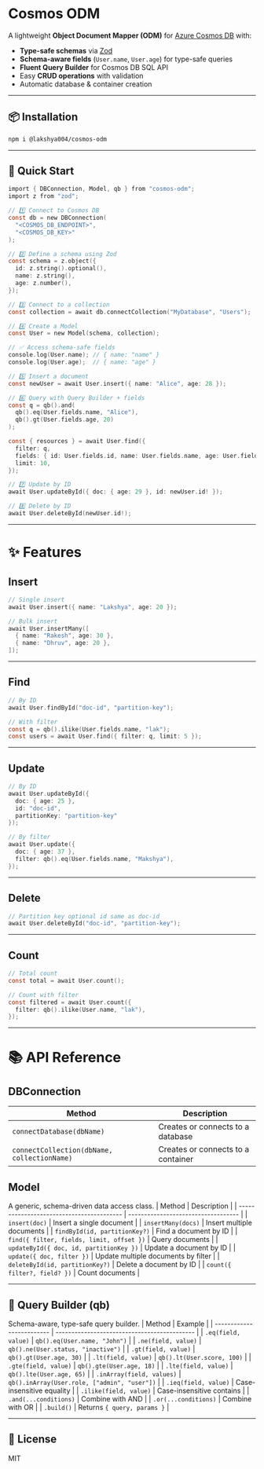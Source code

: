 # Cosmos ODM

A lightweight **Object Document Mapper (ODM)** for [Azure Cosmos DB](https://learn.microsoft.com/en-us/azure/cosmos-db/introduction) with:

- **Type-safe schemas** via [Zod](https://zod.dev/)
- **Schema-aware fields** (`User.name`, `User.age`) for type-safe queries
- **Fluent Query Builder** for Cosmos DB SQL API
- Easy **CRUD operations** with validation
- Automatic database & container creation

---

## 📦 Installation

```bash
npm i @lakshya004/cosmos-odm
```

---

## 🚀 Quick Start

```c
import { DBConnection, Model, qb } from "cosmos-odm";
import z from "zod";

// 1️⃣ Connect to Cosmos DB
const db = new DBConnection(
  "<COSMOS_DB_ENDPOINT>",
  "<COSMOS_DB_KEY>"
);

// 2️⃣ Define a schema using Zod
const schema = z.object({
  id: z.string().optional(),
  name: z.string(),
  age: z.number(),
});

// 3️⃣ Connect to a collection
const collection = await db.connectCollection("MyDatabase", "Users");

// 4️⃣ Create a Model
const User = new Model(schema, collection);

// ✅ Access schema-safe fields
console.log(User.name); // { name: "name" }
console.log(User.age);  // { name: "age" }

// 5️⃣ Insert a document
const newUser = await User.insert({ name: "Alice", age: 28 });

// 6️⃣ Query with Query Builder + fields
const q = qb().and(
  qb().eq(User.fields.name, "Alice"),
  qb().gt(User.fields.age, 20)
);

const { resources } = await User.find({
  filter: q,
  fields: { id: User.fields.id, name: User.fields.name, age: User.fields.age },
  limit: 10,
});

// 7️⃣ Update by ID
await User.updateById({ doc: { age: 29 }, id: newUser.id! });

// 8️⃣ Delete by ID
await User.deleteById(newUser.id!);
```

---

# ✨ Features

## Insert

```c
// Single insert
await User.insert({ name: "Lakshya", age: 20 });

// Bulk insert
await User.insertMany([
  { name: "Rakesh", age: 30 },
  { name: "Dhruv", age: 20 },
]);
```

---

## Find

```c
// By ID
await User.findById("doc-id", "partition-key");

// With filter
const q = qb().ilike(User.fields.name, "lak");
const users = await User.find({ filter: q, limit: 5 });
```

---

## Update

```c
// By ID
await User.updateById({
  doc: { age: 25 },
  id: "doc-id",
  partitionKey: "partition-key"
});

// By filter
await User.update({
  doc: { age: 37 },
  filter: qb().eq(User.fields.name, "Makshya"),
});

```

---

## Delete

```c
// Partition key optional id same as doc-id
await User.deleteById("doc-id", "partition-key");

```

---

## Count

```c
// Total count
const total = await User.count();

// Count with filter
const filtered = await User.count({
  filter: qb().ilike(User.name, "lak"),
});
```

---

# 📚 API Reference

## DBConnection

| Method                                      | Description                        |
| ------------------------------------------- | ---------------------------------- |
| `connectDatabase(dbName)`                   | Creates or connects to a database  |
| `connectCollection(dbName, collectionName)` | Creates or connects to a container |

## Model

A generic, schema-driven data access class.
| Method | Description |
| ----------------------------------------- | ----------------------------------- |
| `insert(doc)` | Insert a single document |
| `insertMany(docs)` | Insert multiple documents |
| `findById(id, partitionKey?)` | Find a document by ID |
| `find({ filter, fields, limit, offset })` | Query documents |
| `updateById({ doc, id, partitionKey })` | Update a document by ID |
| `update({ doc, filter })` | Update multiple documents by filter |
| `deleteById(id, partitionKey?)` | Delete a document by ID |
| `count({ filter?, field? })` | Count documents |

---

## 🔹 Query Builder (qb)

Schema-aware, type-safe query builder.
| Method | Example |
| ------------------------- | -------------------------------------------- |
| `.eq(field, value)` | `qb().eq(User.name, "John")` |
| `.ne(field, value)` | `qb().ne(User.status, "inactive")` |
| `.gt(field, value)` | `qb().gt(User.age, 30)` |
| `.lt(field, value)` | `qb().lt(User.score, 100)` |
| `.gte(field, value)` | `qb().gte(User.age, 18)` |
| `.lte(field, value)` | `qb().lte(User.age, 65)` |
| `.inArray(field, values)` | `qb().inArray(User.role, ["admin", "user"])` |
| `.ieq(field, value)` | Case-insensitive equality |
| `.ilike(field, value)` | Case-insensitive contains |
| `.and(...conditions)` | Combine with AND |
| `.or(...conditions)` | Combine with OR |
| `.build()` | Returns `{ query, params }` |

---

## 📄 License

MIT
